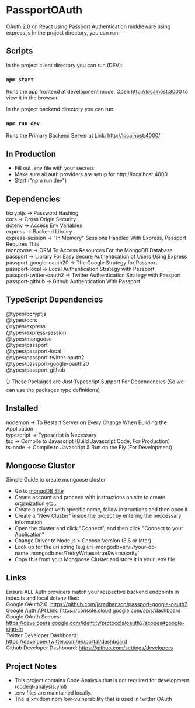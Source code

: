 # PassportOAuth
OAuth 2.0 on React using Passport Authentication middleware using express.js
In the project directory, you can run:

## Scripts

In the project client directory you can run (DEV):

### `npm start`

Runs the app frontend at development mode.
Open [http://localhost:3000](http://localhost:3000) to view it in the browser.

In the project backend directory you can run:

### `npm run dev`

Runs the Primary Backend Server at Link: [http://localhost:4000/](http://localhost:4000/)

## In Production

* Fill out .env file with your secrets
* Make sure all auth providers are setup for http://localhost:4000
* Start ("npm run dev")

## Dependencies

bcryptjs -> Password Hashing  <br/>
cors -> Cross Origin Security <br/>
dotenv -> Access Env Variables  <br/>
express -> Backend Library  <br/>
express-session -> "In Memory" Sessions Handled With Express, Passport Requires This  <br/>
mongoose -> ORM To Access Resources For the MongoDB Database  <br/>
passport -> Library For Easy Secure Authentication of Users Using Express  <br/>
passport-google-oauth20 -> The Google Strategy for Passport  <br/>
passport-local -> Local Authentication Strategy with Passport  <br/>
passport-twitter-oauth2 -> Twitter Authentication Strategy with Passport  <br/>
passport-github -> Github Authentication With Passport  <br/>

## TypeScript Dependencies

@types/bcryptjs  <br/>
@types/cors  <br/>
@types/express  <br/>
@types/express-session  <br/>
@types/mongoose  <br/>
@types/passport  <br/>
@types/passport-local  <br/>
@types/passport-twitter-oauth2  <br/>
@types/passport-google-oauth20  <br/>
@types/passport-github  <br/>

👆 These Packages are Just Typescript Support For Dependencies (So we can use the packages type definitions)

## Installed

nodemon -> To Restart Server on Every Change When Building the Application <br/>
typescript -> Typescript is Necessary <br/>
tsc -> Compile to Javascript (Build Javascript Code, For Production) <br/>
ts-node -> Compile to Javascript & Run on the Fly (For Development) <br/>

## Mongoose Cluster

Simple Guide to create mongoose cluster

* Go to [mongoDB Site](https://cloud.mongodb.com/) 
* Create account and proceed with instructions on site to create organization etc,.
* Create a project with specific name, follow instructions and then open it
* Create a "New Cluster" inside the project by entering the neccessary information
* Open the cluster and click "Connect", and then click "Connect to your Application"
* Change Driver to Node.js > Choose Version (3.6 or later)
* Look up for the uri string (e.g uri=mongodb+srv://your-db-name:<password><your-cluster-name>.mongodb.net/<your-database-name>?retryWrites=true&w=majority'
* Copy this from your Mongoose Cluster and store it in your .env file 

## Links

Ensure ALL Auth providers match your respective backend endpoints in index.ts and local dotenv files: <br/>
Google OAuth2.0: https://github.com/jaredhanson/passport-google-oauth2  <br/>
Google Auth API Link: https://console.cloud.google.com/apis/dashboard  <br/>
Google OAuth Scopes: https://developers.google.com/identity/protocols/oauth2/scopes#google-sign-in  <br/>
Twitter Developer Dashboard: https://developer.twitter.com/en/portal/dashboard <br/>
Github Developer Dashboard: https://github.com/settings/developers <br/>
  
## Project Notes
  
* This project contains Code Analysis that is not required for development (codeql-analysis.yml)
* .env files are maintained locally.
* The is xmldom npm low-vulnerability that is used in twitter OAuth
